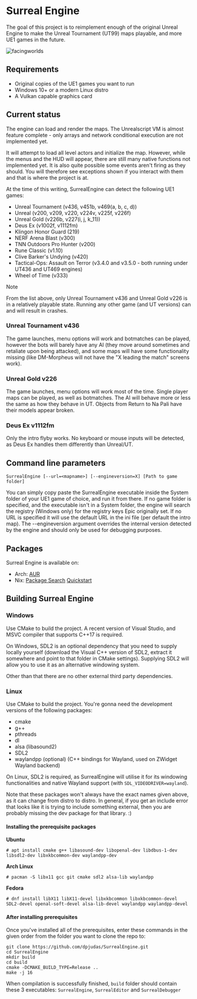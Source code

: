 # Surreal Engine

The goal of this project is to reimplement enough of the original Unreal Engine to make the Unreal Tournament (UT99) maps playable, and more UE1 games in the future.

![facingworlds](https://user-images.githubusercontent.com/5136903/125014285-afc65580-e06d-11eb-80c0-0a1992a7d0ff.jpg)

## Requirements

* Original copies of the UE1 games you want to run
* Windows 10+ or a modern Linux distro
* A Vulkan capable graphics card

## Current status

The engine can load and render the maps. The Unrealscript VM is almost feature complete - only arrays and network conditional execution are not implemented yet.

It will attempt to load all level actors and initialize the map. However, while the menus and the HUD will appear, there are still many native functions not implemented yet. It is also quite possible some events aren't firing as they should. You will therefore see exceptions shown if you interact with them and that is where the project is at.

At the time of this writing, SurrealEngine can detect the following UE1 games:

* Unreal Tournament (v436, v451b, v469(a, b, c, d))
* Unreal (v200, v209, v220, v224v, v225f, v226f)
* Unreal Gold (v226b, v227(i, j, k_11))
* Deus Ex (v1002f, v1112fm)
* Klingon Honor Guard (219)
* NERF Arena Blast (v300)
* TNN Outdoors Pro Hunter (v200)
* Rune Classic (v1.10)
* Clive Barker's Undying (v420)
* Tactical-Ops: Assault on Terror (v3.4.0 and v3.5.0 - both running under UT436 and UT469 engines)
* Wheel of Time (v333)

> [!NOTE]
> From the list above, only Unreal Tournament v436 and Unreal Gold v226 is in a relatively playable state. Running any other game (and UT versions) can and will result in crashes.

### Unreal Tournament v436

The game launches, menu options will work and botmatches can be played, however the bots will barely have any AI (they move around sometimes and retaliate upon being attacked), and some maps will have some functionality missing (like DM-Morpheus will not have the "X leading the match" screens work).

### Unreal Gold v226

The game launches, menu options will work most of the time. Single player maps can be played, as well as botmatches. The AI will behave more or less the same as how they behave in UT. Objects from Return to Na Pali have their models appear broken.

### Deus Ex v1112fm

Only the intro flyby works. No keyboard or mouse inputs will be detected, as Deus Ex handles them differently than Unreal/UT. 

## Command line parameters

`SurrealEngine [--url=<mapname>] [--engineversion=X] [Path to game folder]`

You can simply copy paste the SurrealEngine executable inside the System folder of your UE1 game of choice, and run it from there. If no game folder is specified, and the executable isn't in a System folder, the engine will search the registry (Windows only) for the registry keys Epic originally set. If no URL is specified it will use the default URL in the ini file (per default the intro map). The --engineversion argument overrides the internal version detected by the engine and should only be used for debugging purposes.

## Packages

Surreal Engine is available on:

* Arch: [AUR](https://aur.archlinux.org/packages/surrealengine-git)
* Nix: [Package Search](https://search.nixos.org/packages?channel=unstable&show=surreal-engine) [Quickstart](https://github.com/NixOS/nixpkgs/pull/337069)

## Building Surreal Engine

### Windows

Use CMake to build the project. A recent version of Visual Studio, and MSVC compiler that supports C++17 is required.

On Windows, SDL2 is an optional dependency that you need to supply locally yourself (download the Visual C++ version of SDL2, extract it somewhere and point to that folder in CMake settings). Supplying SDL2 will allow you to use it as an alternative windowing system.

Other than that there are no other external third party dependencies.

### Linux

Use CMake to build the project. You're gonna need the development versions of the following packages:

* cmake
* g++
* pthreads
* dl
* alsa (libasound2)
* SDL2
* waylandpp (optional) (C++ bindings for Wayland, used on ZWidget Wayland backend)

On Linux, SDL2 is required, as SurrealEngine will utilise it for its windowing functionalities and native Wayland support (with `SDL_VIDEODRIVER=wayland`).

Note that these packages won't always have the exact names given above, as it can change from distro to distro. In general, if you get an include error that looks like it is trying to include something external, then you are probably missing the dev package for that library. :)

#### Installing the prerequisite packages

**Ubuntu**

    # apt install cmake g++ libasound-dev libopenal-dev libdbus-1-dev libsdl2-dev libxkbcommon-dev waylandpp-dev

**Arch Linux**

    # pacman -S libx11 gcc git cmake sdl2 alsa-lib waylandpp
    
**Fedora**

    # dnf install libX11 libX11-devel libxkbcommon libxkbcommon-devel SDL2-devel openal-soft-devel alsa-lib-devel waylandpp waylandpp-devel

#### After installing prerequisites

Once you've installed all of the prerequisites, enter these commands in the given order from the folder you want to clone the repo to:

    git clone https://github.com/dpjudas/SurrealEngine.git
    cd SurrealEngine
    mkdir build
    cd build
    cmake -DCMAKE_BUILD_TYPE=Release ..
    make -j 16

When compilation is successfully finished, `build` folder should contain these 3 executables: `SurrealEngine`, `SurrealEditor` and `SurrealDebugger`
